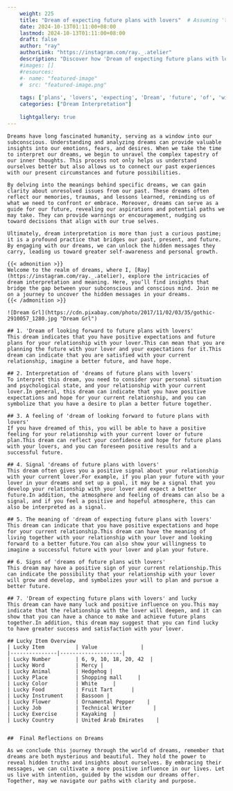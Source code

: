 ```yaml
---
    weight: 225
    title: "Dream of expecting future plans with lovers"  # Assuming 'title' column exists
    date: 2024-10-13T01:11:00+08:00
    lastmod: 2024-10-13T01:11:00+08:00
    draft: false
    author: "ray"
    authorLink: "https://instagram.com/ray._.atelier"
    description: "Discover how 'Dream of expecting future plans with lovers' can interpret your future and uncover its significant meanings in your life."
    #images: []
    #resources:
    #- name: "featured-image"
    #  src: "featured-image.png"
    
    tags: ['plans', 'lovers', 'expecting', 'Dream', 'future', 'of', 'with']
    categories: ["Dream Interpretation"]
    
    lightgallery: true
---
```

    
    Dreams have long fascinated humanity, serving as a window into our subconscious. Understanding and analyzing dreams can provide valuable insights into our emotions, fears, and desires. When we take the time to interpret our dreams, we begin to unravel the complex tapestry of our inner thoughts. This process not only helps us understand ourselves better but also allows us to connect our past experiences with our present circumstances and future possibilities.
    
    By delving into the meanings behind specific dreams, we can gain clarity about unresolved issues from our past. These dreams often reflect our memories, traumas, and lessons learned, reminding us of what we need to confront or embrace. Moreover, dreams can serve as a guide for our future, revealing our aspirations and potential paths we may take. They can provide warnings or encouragement, nudging us toward decisions that align with our true selves.
    
    Ultimately, dream interpretation is more than just a curious pastime; it is a profound practice that bridges our past, present, and future. By engaging with our dreams, we can unlock the hidden messages they carry, leading us toward greater self-awareness and personal growth.
    
    {{< admonition >}}
    Welcome to the realm of dreams, where I, [Ray](https://instagram.com/ray._.atelier), explore the intricacies of dream interpretation and meaning. Here, you’ll find insights that bridge the gap between your subconscious and conscious mind. Join me on a journey to uncover the hidden messages in your dreams.
    {{< /admonition >}}
    
    ![Dream Grl](https://cdn.pixabay.com/photo/2017/11/02/03/35/gothic-2910057_1280.jpg "Dream Grl")
    
    ## 1. 'Dream of looking forward to future plans with lovers'
    This dream indicates that you have positive expectations and future plans for your relationship with your lover.This can mean that you are planning the future with your lover and your expectations for it.This dream can indicate that you are satisfied with your current relationship, imagine a better future, and have hope.
    
    ## 2. Interpretation of 'dreams of future plans with lovers'
    To interpret this dream, you need to consider your personal situation and psychological state, and your relationship with your current lover.In general, this dream can indicate that you have positive expectations and hope for your current relationship, and you can symbolize that you have a desire to plan a better future together.
    
    ## 3. A feeling of 'dream of looking forward to future plans with lovers'
    If you have dreamed of this, you will be able to have a positive feeling for your relationship with your current lover or future plan.This dream can reflect your confidence and hope for future plans with your lovers, and you can foreseen positive results and a successful future.
    
    ## 4. Signal 'dreams of future plans with lovers'
    This dream often gives you a positive signal about your relationship with your current lover.For example, if you plan your future with your lover in your dreams and set up a goal, it may be a signal that you develop your relationship with your lover and expect a better future.In addition, the atmosphere and feeling of dreams can also be a signal, and if you feel a positive and hopeful atmosphere, this can also be interpreted as a signal.
    
    ## 5. The meaning of 'dream of expecting future plans with lovers'
    This dream can indicate that you have positive expectations and hope for your current relationship.This dream can have the meaning of living together with your relationship with your lover and looking forward to a better future.You can also show your willingness to imagine a successful future with your lover and plan your future.
    
    ## 6. Signs of 'dreams of future plans with lovers'
    This dream may have a positive sign of your current relationship.This can indicate the possibility that your relationship with your lover will grow and develop, and symbolizes your will to plan and pursue a better future.
    
    ## 7. 'Dream of expecting future plans with lovers' and lucky
    This dream can have many luck and positive influence on you.This may indicate that the relationship with the lover will deepen, and it can show that you can have a chance to make and achieve future plans together.In addition, this dream may suggest that you can find lucky to have greater success and satisfaction with your lover.
    
    ## Lucky Item Overview
    | Lucky Item          | Value              |
    |---------------|--------------------|
    | Lucky Number        | 6, 9, 10, 18, 20, 42  |
    | Lucky Word          | Mercy |
    | Lucky Animal        | Hedgehog |
    | Lucky Place         | Shopping mall     |
    | Lucky Color         | White     |
    | Lucky Food          | Fruit Tart      |
    | Lucky Instrument    | Bassoon |
    | Lucky Flower        | Ornamental Pepper    |
    | Lucky Job           | Technical Writer       |
    | Lucky Exercise      | Kayaking  |
    | Lucky Country       | United Arab Emirates    |
    
    
    ##  Final Reflections on Dreams
    
    As we conclude this journey through the world of dreams, remember that dreams are both mysterious and beautiful. They hold the power to reveal hidden truths and insights about ourselves. By embracing their messages, we can cultivate a more positive influence in our lives. Let us live with intention, guided by the wisdom our dreams offer. Together, may we navigate our paths with clarity and purpose.
    